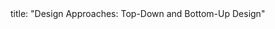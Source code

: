 <frontmatter>
title: "Design Approaches: Top-Down and Bottom-Up Design"
</frontmatter>

<include src="container-inPage-asFlat.md" boilerplate />